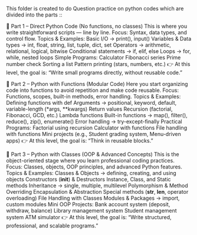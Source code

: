 This folder is created to do Question practice on python codes which are divided into 
the parts :: 

🔹 Part 1 – Direct Python Code (No functions, no classes)
This is where you write straightforward scripts — line by line.
Focus: Syntax, data types, and control flow.
Topics & Examples:
Basic I/O → print(), input()
Variables & Data types → int, float, string, list, tuple, dict, set
Operators → arithmetic, relational, logical, bitwise
Conditional statements → if, elif, else
Loops → for, while, nested loops
Simple Programs:
Calculator
Fibonacci series
Prime number check
Sorting a list
Pattern printing (stars, numbers, etc.)
👉 At this level, the goal is: “Write small programs directly, without reusable code.”


🔹 Part 2 – Python with Functions (Modular Code)
Here you start organizing code into functions to avoid repetition and make code reusable.
Focus: Functions, scopes, built-in methods, error handling.
Topics & Examples:
Defining functions with def
Arguments → positional, keyword, default, variable-length (*args, **kwargs)
Return values
Recursion (factorial, Fibonacci, GCD, etc.)
Lambda functions
Built-in functions → map(), filter(), reduce(), zip(), enumerate()
Error handling → try-except-finally
Practical Programs:
Factorial using recursion
Calculator with functions
File handling with functions
Mini projects (e.g., Student grading system, Menu-driven apps)
👉 At this level, the goal is: “Think in reusable blocks.”


🔹 Part 3 – Python with Classes (OOP & Advanced Concepts)
This is the object-oriented stage where you learn professional coding practices.
Focus: Classes, objects, OOP principles, and advanced Python features.
Topics & Examples:
Classes & Objects → defining, creating, and using objects
Constructors (__init__) & Destructors
Instance, Class, and Static methods
Inheritance → single, multiple, multilevel
Polymorphism & Method Overriding
Encapsulation & Abstraction
Special methods (__str__, __len__, operator overloading)
File Handling with Classes
Modules & Packages → import, custom modules
Mini OOP Projects:
Bank account system (deposit, withdraw, balance)
Library management system
Student management system
ATM simulator
👉 At this level, the goal is: “Write structured, professional, and scalable programs.”